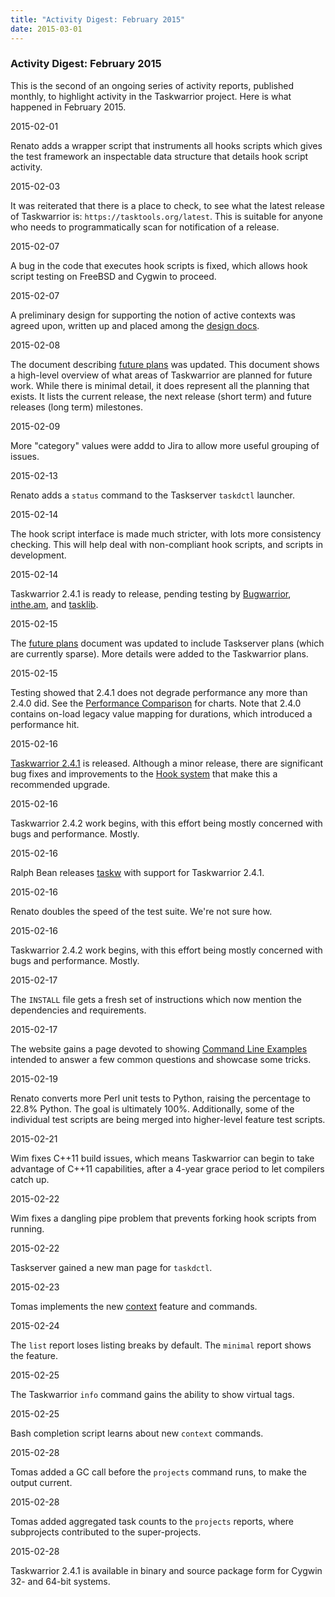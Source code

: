 ```yaml
---
title: "Activity Digest: February 2015"
date: 2015-03-01
---
```


### Activity Digest: February 2015 

This is the second of an ongoing series of activity reports, published monthly, to highlight activity in the Taskwarrior project.
Here is what happened in February 2015.

2015-02-01

Renato adds a wrapper script that instruments all hooks scripts which gives the test framework an inspectable data structure that details hook script activity.

2015-02-03

It was reiterated that there is a place to check, to see what the latest release of Taskwarrior is: `https://tasktools.org/latest`. This is suitable for anyone who needs to programmatically scan for notification of a release.

2015-02-07

A bug in the code that executes hook scripts is fixed, which allows hook script testing on FreeBSD and Cygwin to proceed.

2015-02-07

A preliminary design for supporting the notion of active contexts was agreed upon, written up and placed among the [design docs](/docs/design).

2015-02-08

The document describing [future plans](/docs/design/plans) was updated.
This document shows a high-level overview of what areas of Taskwarrior are planned for future work.
While there is minimal detail, it does represent all the planning that exists.
It lists the current release, the next release (short term) and future releases (long term) milestones.

2015-02-09

More \"category\" values were addd to Jira to allow more useful grouping of issues.

2015-02-13

Renato adds a `status` command to the Taskserver `taskdctl` launcher.

2015-02-14

The hook script interface is made much stricter, with lots more consistency checking.
This will help deal with non-compliant hook scripts, and scripts in development.

2015-02-14

Taskwarrior 2.4.1 is ready to release, pending testing by
[Bugwarrior](https://github.com/ralphbean/bugwarrior),
[inthe.am](https://inthe.am/about), and
[tasklib](https://github.com/tbabej/tasklib).

2015-02-15

The [future plans](/docs/design/plans) document was updated to include Taskserver plans (which are currently sparse).
More details were added to the Taskwarrior plans.

2015-02-15

Testing showed that 2.4.1 does not degrade performance any more than 2.4.0 did.
See the [Performance Comparison](https://gothenburgbitfactory.org/projects/performance) for charts.
Note that 2.4.0 contains on-load legacy value mapping for durations, which introduced a performance hit.

2015-02-16

[Taskwarrior 2.4.1](/download/task-2.4.1.tar.gz) is released.
Although a minor release, there are significant bug fixes and improvements to the [Hook system](/docs/hooks) that make this a recommended upgrade.

2015-02-16

Taskwarrior 2.4.2 work begins, with this effort being mostly concerned with bugs and performance.
Mostly.

2015-02-16

Ralph Bean releases [taskw](https://pypi.python.org/pypi/taskw) with support for Taskwarrior 2.4.1.

2015-02-16

Renato doubles the speed of the test suite.
We\'re not sure how.

2015-02-16

Taskwarrior 2.4.2 work begins, with this effort being mostly concerned with bugs and performance.
Mostly.

2015-02-17

The `INSTALL` file gets a fresh set of instructions which now mention the dependencies and requirements.

2015-02-17

The website gains a page devoted to showing [Command Line Examples](/docs/examples) intended to answer a few common questions and showcase some tricks.

2015-02-19

Renato converts more Perl unit tests to Python, raising the percentage to 22.8% Python.
The goal is ultimately 100%. Additionally, some of the individual test scripts are being merged into higher-level feature test scripts.

2015-02-21

Wim fixes C++11 build issues, which means Taskwarrior can begin to take advantage of C++11 capabilities, after a 4-year grace period to let compilers catch up.

2015-02-22

Wim fixes a dangling pipe problem that prevents forking hook scripts from running.

2015-02-22

Taskserver gained a new man page for `taskdctl`.

2015-02-23

Tomas implements the new [context](/docs/context) feature and commands.

2015-02-24

The `list` report loses listing breaks by default.
The `minimal` report shows the feature.

2015-02-25

The Taskwarrior `info` command gains the ability to show virtual tags.

2015-02-25

Bash completion script learns about new `context` commands.

2015-02-28

Tomas added a GC call before the `projects` command runs, to make the output current.

2015-02-28

Tomas added aggregated task counts to the `projects` reports, where subprojects contributed to the super-projects.

2015-02-28

Taskwarrior 2.4.1 is available in binary and source package form for Cygwin 32- and 64-bit systems.
